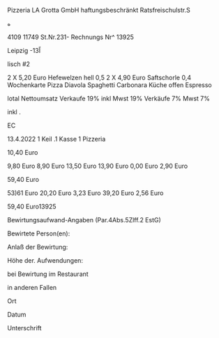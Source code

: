 Pizzeria
LA Grotta GmbH
haftungsbeschränkt
Ratsfreischulstr.S

 ه

4109
11749
St.Nr.231-
Rechnungs  Nr^  13925

Leipzig
-13اً

lisch  #2

2  X  5,20  Euro
Hefewelzen  hell  0,5
2  X  4,90  Euro
Saftschorle  0,4
Wochenkarte
Pizza  Diavola
Spaghetti  Carbonara
Küche  offen
Espresso

lotal
Nettoumsatz
Verkaufe  19%  inkl
Mwst  19%
Verkäufe  7%
Mwst  7%

inkl .

EC

13.4.2022  1  Keil .1
Kasse  1  Pizzeria

10,40  Euro

9,80  Euro
8,90  Euro
13,50  Euro
13,90  Euro
0,00  Euro
2,90  Euro

59,40  Euro

53)61  Euro
20,20  Euro
3,23  Euro
39,20  Euro
2,56  Euro

59,40  Euro13925

Bewirtungsaufwand-Angaben
(Par.4Abs.5Zlff.2  EstG)

Bewirtete  Person(en):

Anlaß  der  Bewirtung:

Höhe  der.  Aufwendungen:

bei  Bewirtung  im  Restaurant

in  anderen  Fallen

Ort

Datum

Unterschrift

